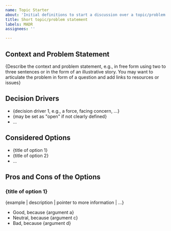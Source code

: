 ```yaml
---
name: Topic Starter
about: 'Initial definitions to start a discussion over a topic/problem of the project. '
title: Short topic/problem statement
labels: MADR
assignees: ''

---
```


## Context and Problem Statement

{Describe the context and problem statement, e.g., in free form using two to three sentences or in the form of an illustrative story. You may want to articulate the problem in form of a question and add links to resources or issues}

## Decision Drivers

* {decision driver 1, e.g., a force, facing concern, …}
* {may be set as "open" if not clearly defined}
* …

## Considered Options

* {title of option 1}
* {title of option 2}
* …

<!-- This can be elaborated later, after research and dicussion, or ommited  -->
## Pros and Cons of the Options

### {title of option 1}

{example | description | pointer to more information | …}

* Good, because {argument a}
* Neutral, because {argument c}
* Bad, because {argument d}


<!-- For final record only  -->
<!-- ## Decision Outcome  -->
<!-- **decisions outcome:** {decision}  -->
<!-- {justification}  -->

<!-- May be ommited for simpler decisions  -->
<!-- ### Consequences  -->
<!-- * Good, because ...  -->
<!-- * Bad, because ...  -->

<!-- Reference: https://adr.github.io/madr/examples.html#examples  -->
